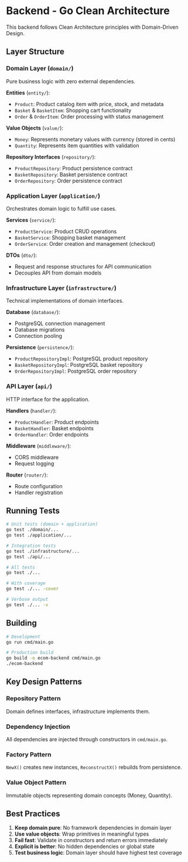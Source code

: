 # Backend - Go Clean Architecture

This backend follows Clean Architecture principles with Domain-Driven Design.

## Layer Structure

### Domain Layer (`domain/`)
Pure business logic with zero external dependencies.

**Entities** (`entity/`):
- `Product`: Product catalog item with price, stock, and metadata
- `Basket` & `BasketItem`: Shopping cart functionality
- `Order` & `OrderItem`: Order processing with status management

**Value Objects** (`value/`):
- `Money`: Represents monetary values with currency (stored in cents)
- `Quantity`: Represents item quantities with validation

**Repository Interfaces** (`repository/`):
- `ProductRepository`: Product persistence contract
- `BasketRepository`: Basket persistence contract
- `OrderRepository`: Order persistence contract

### Application Layer (`application/`)
Orchestrates domain logic to fulfill use cases.

**Services** (`service/`):
- `ProductService`: Product CRUD operations
- `BasketService`: Shopping basket management
- `OrderService`: Order creation and management (checkout)

**DTOs** (`dto/`):
- Request and response structures for API communication
- Decouples API from domain models

### Infrastructure Layer (`infrastructure/`)
Technical implementations of domain interfaces.

**Database** (`database/`):
- PostgreSQL connection management
- Database migrations
- Connection pooling

**Persistence** (`persistence/`):
- `ProductRepositoryImpl`: PostgreSQL product repository
- `BasketRepositoryImpl`: PostgreSQL basket repository
- `OrderRepositoryImpl`: PostgreSQL order repository

### API Layer (`api/`)
HTTP interface for the application.

**Handlers** (`handler/`):
- `ProductHandler`: Product endpoints
- `BasketHandler`: Basket endpoints
- `OrderHandler`: Order endpoints

**Middleware** (`middleware/`):
- CORS middleware
- Request logging

**Router** (`router/`):
- Route configuration
- Handler registration

## Running Tests

```bash
# Unit tests (domain + application)
go test ./domain/...
go test ./application/...

# Integration tests
go test ./infrastructure/...
go test ./api/...

# All tests
go test ./...

# With coverage
go test ./... -cover

# Verbose output
go test ./... -v
```

## Building

```bash
# Development
go run cmd/main.go

# Production build
go build -o ecom-backend cmd/main.go
./ecom-backend
```

## Key Design Patterns

### Repository Pattern
Domain defines interfaces, infrastructure implements them.

### Dependency Injection
All dependencies are injected through constructors in `cmd/main.go`.

### Factory Pattern
`NewX()` creates new instances, `ReconstructX()` rebuilds from persistence.

### Value Object Pattern
Immutable objects representing domain concepts (Money, Quantity).

## Best Practices

1. **Keep domain pure**: No framework dependencies in domain layer
2. **Use value objects**: Wrap primitives in meaningful types
3. **Fail fast**: Validate in constructors and return errors immediately
4. **Explicit is better**: No hidden dependencies or global state
5. **Test business logic**: Domain layer should have highest test coverage
